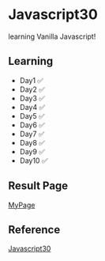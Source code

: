﻿# Javascript30

learning Vanilla Javascript!

## Learning

- Day1 ✅
- Day2 ✅
- Day3 ✅
- Day4 ✅
- Day5 ✅
- Day6 ✅
- Day7 ✅
- Day8 ✅
- Day9 ✅
- Day10 ✅

## Result Page

[MyPage](https://taewoong-h.github.io/JS30/)

## Reference

[Javascript30](https://javascript30.com/)
